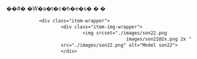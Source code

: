 ��#� �W�a�t�c�h�e�s�
�
�

                <div class="item-wrapper">
                        <div class="item-img-wrapper">
                                <img srcset="./images/son22.png
                                                images/son22@2x.png 2x "
                        src="./images/son22.png" alt="Model son22">
                        </div>
